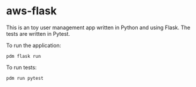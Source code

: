 # aws-flask
This is an toy user management app written in Python and using Flask. The tests are written in Pytest.

To run the application:
```
pdm flask run
```

To run tests:
```
pdm run pytest
```